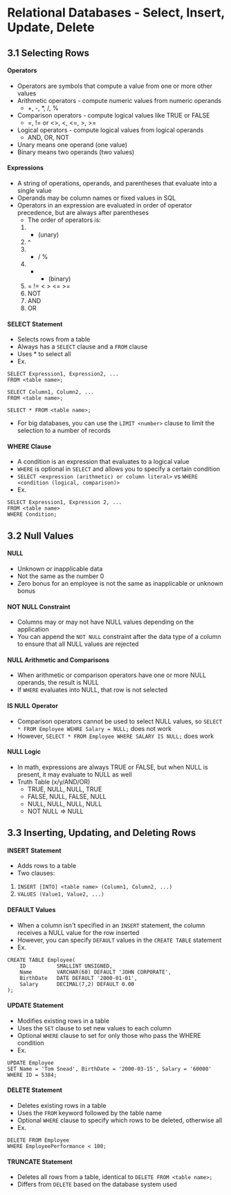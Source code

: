 # Relational Databases - Select, Insert, Update, Delete

## 3.1 Selecting Rows

#### Operators
- Operators are symbols that compute a value from one or more other values
- Arithmetic operators - compute numeric values from numeric operands
    - +, -, *, /, %
- Comparison operators - compute logical values like TRUE or FALSE
    - =, != or <>, <, <=, >, >=
- Logical operators - compute logical values from logical operands
    - AND, OR, NOT
- Unary means one operand (one value)
- Binary means two operands (two values)

#### Expressions
- A string of operations, operands, and parentheses that evaluate into a single value
- Operands may be column names or fixed values in SQL
- Operators in an expression are evaluated in order of operator precedence, but are always after parentheses
    - The order of operators is:
    1. - (unary)
    2. ^
    3. * / %
    4. + - (binary)
    5. = != < > <= >=
    6. NOT
    7. AND
    8. OR

#### SELECT Statement
- Selects rows from a table
- Always has a `SELECT` clause and a `FROM` clause
- Uses * to select all
- Ex.
```
SELECT Expression1, Expression2, ...
FROM <table name>;

SELECT Column1, Column2, ...
FROM <table name>;

SELECT * FROM <table name>;
```
- For big databases, you can use the `LIMIT <number>` clause to limit the selection to a number of records

#### WHERE Clause
- A condition is an expression that evaluates to a logical value
- `WHERE` is optional in `SELECT` and allows you to specify a certain condition
- `SELECT <expression (arithmetic) or column literal>` vs `WHERE <condition (logical, comparison)>`
- Ex.
```
SELECT Expression1, Expression 2, ...
FROM <table name>
WHERE Condition;
```


## 3.2 Null Values

#### NULL
- Unknown or inapplicable data
- Not the same as the number 0
- Zero bonus for an employee is not the same as inapplicable or unknown bonus

#### NOT NULL Constraint
- Columns may or may not have NULL values depending on the application
- You can append the `NOT NULL` constraint after the data type of a column to ensure that all NULL values are rejected

#### NULL Arithmetic and Comparisons
- When arithmetic or comparison operators have one or more NULL operands, the result is NULL
- If `WHERE` evaluates into NULL, that row is not selected

#### IS NULL Operator
- Comparison operators cannot be used to select NULL values, so `SELECT * FROM Employee WEHRE Salary = NULL;` does not work
- However, `SELECT * FROM Employee WHERE SALARY IS NULL;` does work

#### NULL Logic
- In math, expressions are always TRUE or FALSE, but when NULL is present, it may evaluate to NULL as well
- Truth Table (x/y/AND/OR)
    - TRUE, NULL, NULL, TRUE
    - FALSE, NULL, FALSE, NULL
    - NULL, NULL, NULL, NULL
    - NOT NULL => NULL


## 3.3 Inserting, Updating, and Deleting Rows

#### INSERT Statement
- Adds rows to a table
- Two clauses:
1. `INSERT [INTO] <table name> (Column1, Column2, ...)`
2. `VALUES (Value1, Value2, ...)`

#### DEFAULT Values
- When a column isn't specified in an `INSERT` statement, the column receives a NULL value for the row inserted
- However, you can specify `DEFAULT` values in the `CREATE TABLE` statement
- Ex.
```
CREATE TABLE Employee(
    ID          SMALLINT UNSIGNED,
    Name        VARCHAR(60) DEFAULT 'JOHN CORPORATE',
    BirthDate   DATE DEFAULT '2000-01-01',
    Salary      DECIMAL(7,2) DEFAULT 0.00
);
```

#### UPDATE Statement
- Modifies existing rows in a table
- Uses the `SET` clause to set new values to each column
- Optional `WHERE` clause to set for only those who pass the WHERE condition
- Ex.
```
UPDATE Employee
SET Name = 'Tom Snead', BirthDate = '2000-03-15', Salary = '60000'
WHERE ID = 5384;
```

#### DELETE Statement
- Deletes existing rows in a table
- Uses the `FROM` keyword followed by the table name
- Optional `WHERE` clause to specify which rows to be deleted, otherwise all
- Ex.
```
DELETE FROM Employee
WHERE EmployeePerformance < 100;
```

#### TRUNCATE Statement
- Deletes all rows from a table, identical to `DELETE FROM <table name>;`
- Differs from `DELETE` based on the database system used